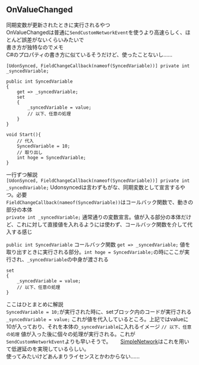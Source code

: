 ## OnValueChanged
同期変数が更新されたときに実行されるやつ  
OnValueChangedは普通に`SendCustomNetworkEvent`を使うより高速らしく、ほとんど誤差がないくらいみたいで  
書き方が独特なのでメモ  
C#のプロパティの書き方に似ているそうだけど、使ったことないし......
```
[UdonSynced, FieldChangeCallback(nameof(SyncedVariable))] private int _syncedVariable;

public int SyncedVariable
{
    get => _syncedVariable;
    set
    {
        _syncedVariable = value;
        // 以下、任意の処理
    }
}

void Start(){
    // 代入
    SyncedVariable = 10;
    // 取り出し
    int hoge = SyncedVariable;
}
```
一行ずつ解説  
`[UdonSynced, FieldChangeCallback(nameof(SyncedVariable))] private int _syncedVariable;`
Udonsyncedは言わずもがな、同期変数として宣言するやつ。必要  
`FieldChangeCallback(nameof(SyncedVariable))`はコールバック関数で、動きの部分の本体  
`private int _syncedVariable;` 通常通りの変数宣言。値が入る部分の本体だけど、これに対して直接値を入れるようには使わず、コールバック関数を介して代入する感じ  

`public int SyncedVariable` コールバック関数
`get => _syncedVariable;` 値を取り出すときに実行される部分。`int hoge = SyncedVariable;`の時にここが実行され、`_syncedVariable`の中身が渡される

```
set
{
    _syncedVariable = value;
    // 以下、任意の処理
}
```
ここはひとまとめに解説  
`SyncedVariable = 10;`が実行された時に、setブロック内のコードが実行される  
`_syncedVariable = value;` これが値を代入しているところ。上記ではvalueに10が入っており、それを本体の`_syncedVariable`に入れるイメージ
`// 以下、任意の処理` 値が入った後に個々の処理が実行される。これが`SendCustomNetworkEvent`よりも早いそうで。　　
[SimpleNetwork](https://github.com/tutinoco/SimpleNetwork)はこれを用いて低遅延のを実現しているらしい。  
使ってみたいけどあんまりライセンスとかわからない......
